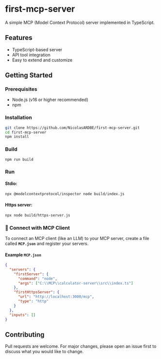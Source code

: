 # first-mcp-server

A simple MCP (Model Context Protocol) server implemented in TypeScript.

## Features
- TypeScript-based server
- API tool integration
- Easy to extend and customize

## Getting Started

### Prerequisites
- Node.js (v16 or higher recommended)
- npm

### Installation
```bash
git clone https://github.com/NicolasARDBE/first-mcp-server.git
cd first-mcp-server
npm install
```

### Build
```bash
npm run build
```

### Run
#### Stdio:
```bash
npx @modelcontextprotocol/inspector node build/index.js
```
#### Https server:
```bash
npx node build/https-server.js
```
### 🔌 Connect with MCP Client

To connect an MCP client (like an LLM) to your MCP server, create a file called **`MCP.json`** and register your servers.

#### Example `MCP.json`

```json
{
  "servers": {
    "firstServer": {
      "command": "node",
      "args": ["C:\\MCP\\calculator-server\\src\\index.ts"]
    },
    "firstHttpsServer": {
      "url": "http://localhost:3000/mcp",
      "type": "http"
    }
  },
  "inputs": []
}
```

## Contributing
Pull requests are welcome. For major changes, please open an issue first to discuss what you would like to change.